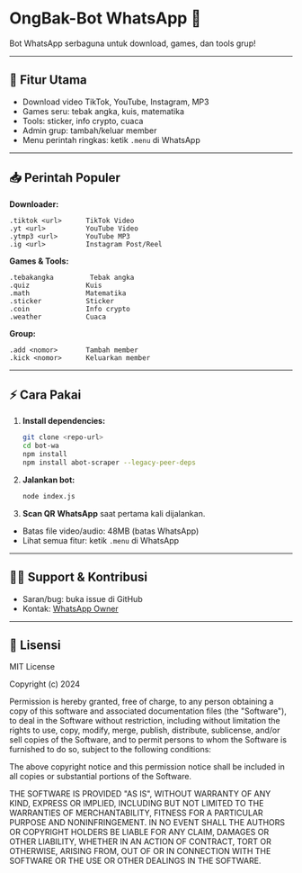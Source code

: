 # OngBak-Bot WhatsApp 🤖

Bot WhatsApp serbaguna untuk download, games, dan tools grup!

---

## 🚀 Fitur Utama
- Download video TikTok, YouTube, Instagram, MP3
- Games seru: tebak angka, kuis, matematika
- Tools: sticker, info crypto, cuaca
- Admin grup: tambah/keluar member
- Menu perintah ringkas: ketik `.menu` di WhatsApp

---

## 📥 Perintah Populer

**Downloader:**
```
.tiktok <url>      TikTok Video
.yt <url>          YouTube Video
.ytmp3 <url>       YouTube MP3
.ig <url>          Instagram Post/Reel
```

**Games & Tools:**
```
.tebakangka         Tebak angka
.quiz              Kuis
.math              Matematika
.sticker           Sticker
.coin              Info crypto
.weather           Cuaca
```

**Group:**
```
.add <nomor>       Tambah member
.kick <nomor>      Keluarkan member
```

---

## ⚡️ Cara Pakai
1. **Install dependencies:**
   ```bash
   git clone <repo-url>
   cd bot-wa
   npm install
   npm install abot-scraper --legacy-peer-deps
   ```
2. **Jalankan bot:**
   ```bash
   node index.js
   ```
3. **Scan QR WhatsApp** saat pertama kali dijalankan.

- Batas file video/audio: 48MB (batas WhatsApp)
- Lihat semua fitur: ketik `.menu` di WhatsApp

---

## 🙋‍♂️ Support & Kontribusi
- Saran/bug: buka issue di GitHub
- Kontak: [WhatsApp Owner](https://wa.me/628xxxxxxx)

---

## 📄 Lisensi

MIT License

Copyright (c) 2024

Permission is hereby granted, free of charge, to any person obtaining a copy
of this software and associated documentation files (the "Software"), to deal
in the Software without restriction, including without limitation the rights
to use, copy, modify, merge, publish, distribute, sublicense, and/or sell
copies of the Software, and to permit persons to whom the Software is
furnished to do so, subject to the following conditions:

The above copyright notice and this permission notice shall be included in all
copies or substantial portions of the Software.

THE SOFTWARE IS PROVIDED "AS IS", WITHOUT WARRANTY OF ANY KIND, EXPRESS OR
IMPLIED, INCLUDING BUT NOT LIMITED TO THE WARRANTIES OF MERCHANTABILITY,
FITNESS FOR A PARTICULAR PURPOSE AND NONINFRINGEMENT. IN NO EVENT SHALL THE
AUTHORS OR COPYRIGHT HOLDERS BE LIABLE FOR ANY CLAIM, DAMAGES OR OTHER
LIABILITY, WHETHER IN AN ACTION OF CONTRACT, TORT OR OTHERWISE, ARISING FROM,
OUT OF OR IN CONNECTION WITH THE SOFTWARE OR THE USE OR OTHER DEALINGS IN THE
SOFTWARE.
``` 